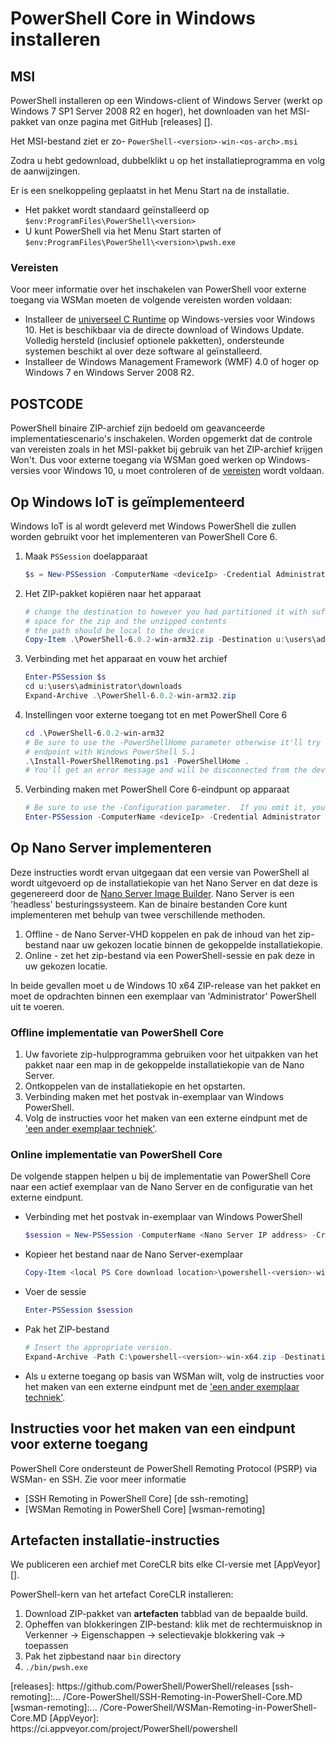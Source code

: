 # <a name="installing-powershell-core-on-windows"></a>PowerShell Core in Windows installeren

## <a name="msi"></a>MSI

PowerShell installeren op een Windows-client of Windows Server (werkt op Windows 7 SP1 Server 2008 R2 en hoger), het downloaden van het MSI-pakket van onze pagina met GitHub [releases] [].

Het MSI-bestand ziet er zo- `PowerShell-<version>-win-<os-arch>.msi`
<!-- TODO: should be updated to point to the Download Center as well -->

Zodra u hebt gedownload, dubbelklikt u op het installatieprogramma en volg de aanwijzingen.

Er is een snelkoppeling geplaatst in het Menu Start na de installatie.

- Het pakket wordt standaard geïnstalleerd op `$env:ProgramFiles\PowerShell\<version>`
- U kunt PowerShell via het Menu Start starten of `$env:ProgramFiles\PowerShell\<version>\pwsh.exe`

### <a name="prerequisites"></a>Vereisten

Voor meer informatie over het inschakelen van PowerShell voor externe toegang via WSMan moeten de volgende vereisten worden voldaan:

- Installeer de [universeel C Runtime](https://www.microsoft.com/download/details.aspx?id=50410) op Windows-versies voor Windows 10.
  Het is beschikbaar via de directe download of Windows Update.
  Volledig hersteld (inclusief optionele pakketten), ondersteunde systemen beschikt al over deze software al geïnstalleerd.
- Installeer de Windows Management Framework (WMF) 4.0 of hoger op Windows 7 en Windows Server 2008 R2.

## <a name="zip"></a>POSTCODE

PowerShell binaire ZIP-archief zijn bedoeld om geavanceerde implementatiescenario's inschakelen.
Worden opgemerkt dat de controle van vereisten zoals in het MSI-pakket bij gebruik van het ZIP-archief krijgen Won't.
Dus voor externe toegang via WSMan goed werken op Windows-versies voor Windows 10, u moet controleren of de [vereisten](#prerequisites) wordt voldaan.

## <a name="deploying-on-windows-iot"></a>Op Windows IoT is geïmplementeerd

Windows IoT is al wordt geleverd met Windows PowerShell die zullen worden gebruikt voor het implementeren van PowerShell Core 6.

1. Maak `PSSession` doelapparaat

   ```powershell
   $s = New-PSSession -ComputerName <deviceIp> -Credential Administrator
   ```

2. Het ZIP-pakket kopiëren naar het apparaat

   ```powershell
   # change the destination to however you had partitioned it with sufficient
   # space for the zip and the unzipped contents
   # the path should be local to the device
   Copy-Item .\PowerShell-6.0.2-win-arm32.zip -Destination u:\users\administrator\Downloads -ToSession $s
   ```

3. Verbinding met het apparaat en vouw het archief

   ```powershell
   Enter-PSSession $s
   cd u:\users\administrator\downloads
   Expand-Archive .\PowerShell-6.0.2-win-arm32.zip
   ```

4. Instellingen voor externe toegang tot en met PowerShell Core 6

   ```powershell
   cd .\PowerShell-6.0.2-win-arm32
   # Be sure to use the -PowerShellHome parameter otherwise it'll try to create a new
   # endpoint with Windows PowerShell 5.1
   .\Install-PowerShellRemoting.ps1 -PowerShellHome .
   # You'll get an error message and will be disconnected from the device because it has to restart WinRM
   ```

5. Verbinding maken met PowerShell Core 6-eindpunt op apparaat

   ```powershell
   # Be sure to use the -Configuration parameter.  If you omit it, you will connect to Windows PowerShell 5.1
   Enter-PSSession -ComputerName <deviceIp> -Credential Administrator -Configuration powershell.6.0.2
   ```

## <a name="deploying-on-nano-server"></a>Op Nano Server implementeren

Deze instructies wordt ervan uitgegaan dat een versie van PowerShell al wordt uitgevoerd op de installatiekopie van het Nano Server en dat deze is gegenereerd door de [Nano Server Image Builder](/windows-server/get-started/deploy-nano-server).
Nano Server is een 'headless' besturingssysteem. Kan de binaire bestanden Core kunt implementeren met behulp van twee verschillende methoden.

1. Offline - de Nano Server-VHD koppelen en pak de inhoud van het zip-bestand naar uw gekozen locatie binnen de gekoppelde installatiekopie.
2. Online - zet het zip-bestand via een PowerShell-sessie en pak deze in uw gekozen locatie.

In beide gevallen moet u de Windows 10 x64 ZIP-release van het pakket en moet de opdrachten binnen een exemplaar van 'Administrator' PowerShell uit te voeren.

### <a name="offline-deployment-of-powershell-core"></a>Offline implementatie van PowerShell Core

1. Uw favoriete zip-hulpprogramma gebruiken voor het uitpakken van het pakket naar een map in de gekoppelde installatiekopie van de Nano Server.
2. Ontkoppelen van de installatiekopie en het opstarten.
3. Verbinding maken met het postvak in-exemplaar van Windows PowerShell.
4. Volg de instructies voor het maken van een externe eindpunt met de ['een ander exemplaar techniek'](#executed-by-another-instance-of-powershell-on-behalf-of-the-instance-that-it-will-register).

### <a name="online-deployment-of-powershell-core"></a>Online implementatie van PowerShell Core

De volgende stappen helpen u bij de implementatie van PowerShell Core naar een actief exemplaar van de Nano Server en de configuratie van het externe eindpunt.

- Verbinding met het postvak in-exemplaar van Windows PowerShell

  ```powershell
  $session = New-PSSession -ComputerName <Nano Server IP address> -Credential <An Administrator account on the system>
  ```

- Kopieer het bestand naar de Nano Server-exemplaar

  ```powershell
  Copy-Item <local PS Core download location>\powershell-<version>-win-x64.zip c:\ -ToSession $session
  ```

- Voer de sessie

  ```powershell
  Enter-PSSession $session
  ```

- Pak het ZIP-bestand

  ```powershell
  # Insert the appropriate version.
  Expand-Archive -Path C:\powershell-<version>-win-x64.zip -DestinationPath "C:\PowerShellCore_<version>"
  ```

- Als u externe toegang op basis van WSMan wilt, volg de instructies voor het maken van een externe eindpunt met de ['een ander exemplaar techniek'](../core-powershell/WSMan-Remoting-in-PowerShell-Core.md#executed-by-another-instance-of-powershell-on-behalf-of-the-instance-that-it-will-register).

## <a name="instructions-to-create-a-remoting-endpoint"></a>Instructies voor het maken van een eindpunt voor externe toegang

PowerShell Core ondersteunt de PowerShell Remoting Protocol (PSRP) via WSMan- en SSH.
Zie voor meer informatie

- [SSH Remoting in PowerShell Core] [de ssh-remoting]
- [WSMan Remoting in PowerShell Core] [wsman-remoting]

## <a name="artifact-installation-instructions"></a>Artefacten installatie-instructies

We publiceren een archief met CoreCLR bits elke CI-versie met [AppVeyor] [].

PowerShell-kern van het artefact CoreCLR installeren:

1. Download ZIP-pakket van **artefacten** tabblad van de bepaalde build.
2. Opheffen van blokkeringen ZIP-bestand: klik met de rechtermuisknop in Verkenner -> Eigenschappen -> selectievakje blokkering vak -> toepassen
3. Pak het zipbestand naar `bin` directory
4. `./bin/pwsh.exe`

<!-- [download-center]: TODO --> [releases]: https://github.com/PowerShell/PowerShell/releases [ssh-remoting]:... /Core-PowerShell/SSH-Remoting-in-PowerShell-Core.MD [wsman-remoting]:... /Core-PowerShell/WSMan-Remoting-in-PowerShell-Core.MD [AppVeyor]: https://ci.appveyor.com/project/PowerShell/powershell